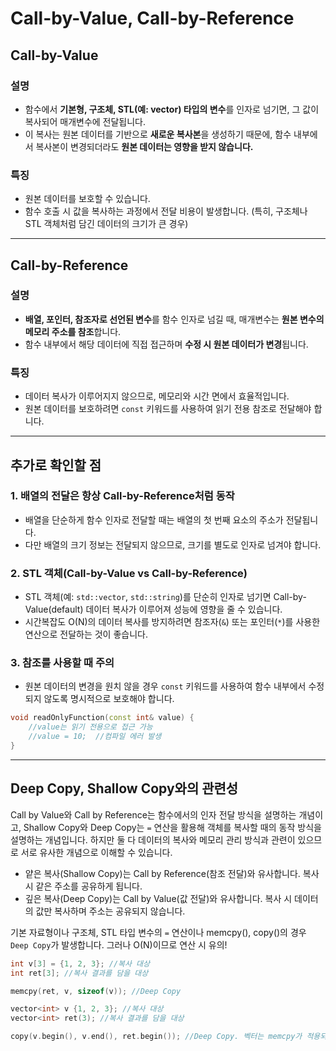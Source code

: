 # Call-by-Value, Call-by-Reference

## Call-by-Value

### 설명
- 함수에서 **기본형, 구조체, STL(예: vector) 타입의 변수**를 인자로 넘기면, 그 값이 복사되어 매개변수에 전달됩니다.
- 이 복사는 원본 데이터를 기반으로 **새로운 복사본**을 생성하기 때문에, 함수 내부에서 복사본이 변경되더라도 **원본 데이터는 영향을 받지 않습니다.**

### 특징
- 원본 데이터를 보호할 수 있습니다.
- 함수 호출 시 값을 복사하는 과정에서 전달 비용이 발생합니다. (특히, 구조체나 STL 객체처럼 담긴 데이터의 크기가 큰 경우)

---

## Call-by-Reference

### 설명
- **배열, 포인터, 참조자로 선언된 변수**를 함수 인자로 넘길 때, 매개변수는 **원본 변수의 메모리 주소를 참조**합니다.
- 함수 내부에서 해당 데이터에 직접 접근하며 **수정 시 원본 데이터가 변경**됩니다.

### 특징
- 데이터 복사가 이루어지지 않으므로, 메모리와 시간 면에서 효율적입니다.
- 원본 데이터를 보호하려면 `const` 키워드를 사용하여 읽기 전용 참조로 전달해야 합니다.

---

## 추가로 확인할 점

### 1. 배열의 전달은 항상 Call-by-Reference처럼 동작
- 배열을 단순하게 함수 인자로 전달할 때는 배열의 첫 번째 요소의 주소가 전달됩니다.
- 다만 배열의 크기 정보는 전달되지 않으므로, 크기를 별도로 인자로 넘겨야 합니다.

### 2. STL 객체(Call-by-Value vs Call-by-Reference)
- STL 객체(예: `std::vector`, `std::string`)를 단순히 인자로 넘기면 Call-by-Value(default) 데이터 복사가 이루어져 성능에 영향을 줄 수 있습니다.
- 시간복잡도 O(N)의 데이터 복사를 방지하려면 참조자(`&`) 또는 포인터(`*`)를 사용한 연산으로 전달하는 것이 좋습니다.

### 3. 참조를 사용할 때 주의
- 원본 데이터의 변경을 원치 않을 경우 `const` 키워드를 사용하여 함수 내부에서 수정되지 않도록 명시적으로 보호해야 합니다.

```cpp
void readOnlyFunction(const int& value) {
    //value는 읽기 전용으로 접근 가능
    //value = 10;  //컴파일 에러 발생
}
```

---

## Deep Copy, Shallow Copy와의 관련성
Call by Value와 Call by Reference는 함수에서의 인자 전달 방식을 설명하는 개념이고, Shallow Copy와 Deep Copy는 `=` 연산을 활용해 객체를 복사할 때의 동작 방식을 설명하는 개념입니다. 하지만 둘 다 데이터의 복사와 메모리 관리 방식과 관련이 있으므로 서로 유사한 개념으로 이해할 수 있습니다.

- 얕은 복사(Shallow Copy)는 Call by Reference(참조 전달)와 유사합니다. 복사 시 같은 주소를 공유하게 됩니다.
- 깊은 복사(Deep Copy)는 Call by Value(값 전달)와 유사합니다. 복사 시 데이터의 값만 복사하며 주소는 공유되지 않습니다.

기본 자료형이나 구조체, STL 타입 변수의 `=` 연산이나 memcpy(), copy()의 경우 `Deep Copy`가 발생합니다. 그러나 O(N)이므로 연산 시 유의!

```cpp
int v[3] = {1, 2, 3}; //복사 대상
int ret[3]; //복사 결과를 담을 대상

memcpy(ret, v, sizeof(v)); //Deep Copy
```

```cpp
vector<int> v {1, 2, 3}; //복사 대상
vector<int> ret(3); //복사 결과를 담을 대상

copy(v.begin(), v.end(), ret.begin()); //Deep Copy. 벡터는 memcpy가 적용되지 않습니다
```